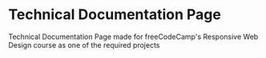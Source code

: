 # Technical Documentation Page
Technical Documentation Page made for freeCodeCamp's Responsive Web Design course as one of the required projects